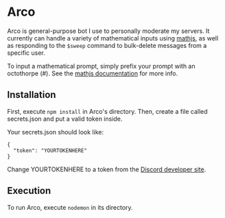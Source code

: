 # Arco

Arco is general-purpose bot I use to personally moderate my servers. It currently can handle a variety of mathematical inputs using [mathjs](http://mathjs.org/), as well as responding to the ```$sweep``` command to bulk-delete messages from a specific user.

To input a mathematical prompt, simply prefix your prompt with an octothorpe (#). See the [mathjs documentation](http://mathjs.org/docs/index.html) for more info.

## Installation
First, execute ```npm install``` in Arco's directory. Then, create a file called secrets.json and put a valid token inside.

Your secrets.json should look like:
```
{
  "token": "YOURTOKENHERE"
}
```
Change YOURTOKENHERE to a token from the [Discord developer site](https://discordapp.com/developers).

## Execution
To run Arco, execute ```nodemon``` in its directory.
